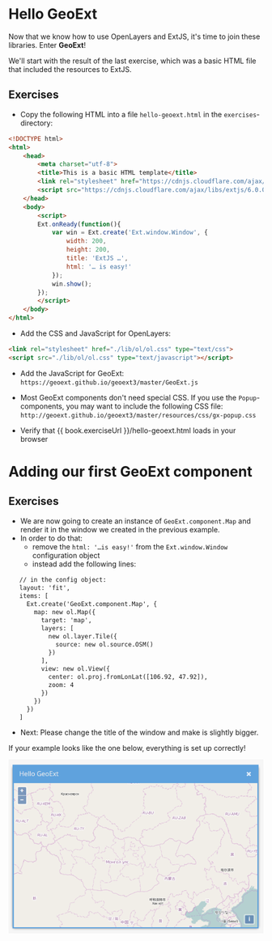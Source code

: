 # Hello GeoExt

Now that we know how to use OpenLayers and ExtJS, it's time to join these libraries. Enter **GeoExt**!

We'll start with the result of the last exercise, which was a basic HTML file that included the resources to ExtJS.

## Exercises

* Copy the following HTML into a file `hello-geoext.html` in the `exercises`-directory:

```html
<!DOCTYPE html>
<html>
    <head>
        <meta charset="utf-8">
        <title>This is a basic HTML template</title>
        <link rel="stylesheet" href="https://cdnjs.cloudflare.com/ajax/libs/extjs/6.0.0/classic/theme-triton/resources/theme-triton-all.css" type="text/css">
        <script src="https://cdnjs.cloudflare.com/ajax/libs/extjs/6.0.0/ext-all.js" type="text/javascript"></script>
    </head>
    <body>
        <script>
        Ext.onReady(function(){
            var win = Ext.create('Ext.window.Window', {
                width: 200,
                height: 200,
                title: 'ExtJS …',
                html: '… is easy!'
            });
            win.show();
        });
        </script>
    </body>
</html>
```

* Add the CSS and JavaScript for OpenLayers:

```html
<link rel="stylesheet" href="./lib/ol/ol.css" type="text/css">
<script src="./lib/ol/ol.css" type="text/javascript"></script>
```

* Add the JavaScript for GeoExt: `https://geoext.github.io/geoext3/master/GeoExt.js`

* Most GeoExt components don't need special CSS. If you use the `Popup`-components, you may want to include the following CSS file: `http://geoext.github.io/geoext3/master/resources/css/gx-popup.css`

* Verify that {{ book.exerciseUrl }}/hello-geoext.html loads in your browser

# Adding our first GeoExt component

## Exercises

* We are now going to create an instance of `GeoExt.component.Map` and render it in the window we created in the previous example.
* In order to do that:
  * remove the `html: '…is easy!'` from the `Ext.window.Window` configuration object
  * instead add the following lines:
```
   // in the config object:
   layout: 'fit',
   items: [
     Ext.create('GeoExt.component.Map', {
       map: new ol.Map({
         target: 'map',
         layers: [
           new ol.layer.Tile({
             source: new ol.source.OSM()
           })
         ],
         view: new ol.View({
           center: ol.proj.fromLonLat([106.92, 47.92]),
           zoom: 4
         })
       })
     })
   ]
```
* Next: Please change the title of the window and make is slightly bigger.

If your example looks like the one below, everything is set up correctly!

![Hello GeoExt!](hello-geoext.png)
